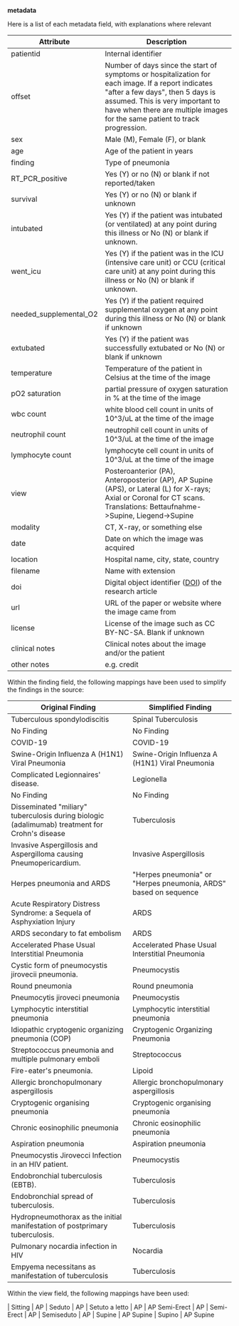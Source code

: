 **metadata**

Here is a list of each metadata field, with explanations where relevant

| Attribute | Description |
|------|-----|
| patientid | Internal identifier |
| offset | Number of days since the start of symptoms or hospitalization for each image. If a report indicates "after a few days", then 5 days is assumed. This is very important to have when there are multiple images for the same patient to track progression. |
| sex | Male (M), Female (F), or blank |
| age | Age of the patient in years |
| finding | Type of pneumonia |
| RT_PCR_positive | Yes (Y) or no (N) or blank if not reported/taken |
| survival | Yes (Y) or no (N) or blank if unknown|
| intubated | Yes (Y) if the patient was intubated (or ventilated) at any point during this illness or No (N) or blank if unknown. |
| went_icu | Yes (Y) if the patient was in the ICU (intensive care unit) or CCU (critical care unit) at any point during this illness or No (N) or blank if unknown.|
| needed_supplemental_O2 | Yes (Y) if the patient required supplemental oxygen at any point during this illness or No (N) or blank if unknown |
| extubated | Yes (Y) if the patient was successfully extubated or No (N) or blank if unknown |
| temperature | Temperature of the patient in Celsius at the time of the image|
| pO2 saturation | partial pressure of oxygen saturation in % at the time of the image |
| wbc count | white blood cell count in units of 10^3/uL at the time of the image |
| neutrophil count | neutrophil cell count in units of 10^3/uL at the time of the image |
| lymphocyte count | lymphocyte cell count in units of 10^3/uL at the time of the image |
| view | Posteroanterior (PA), Anteroposterior (AP), AP Supine (APS), or Lateral (L) for X-rays; Axial or Coronal for CT scans. Translations: Bettaufnahme->Supine, Liegend->Supine|
| modality | CT, X-ray, or something else |
| date | Date on which the image was acquired |
| location | Hospital name, city, state, country |
| filename | Name with extension |
| doi | Digital object identifier ([DOI](https://en.wikipedia.org/wiki/Digital_object_identifier)) of the research article |
| url | URL of the paper or website where the image came from |
| license | License of the image such as CC BY-NC-SA. Blank if unknown |
| clinical notes | Clinical notes about the image and/or the patient |
| other notes | e.g. credit |

Within the finding field, the following mappings have been used to simplify the findings in the source:

|       Original Finding        |       Simplified Finding      |
|       ------------------      |       -------------------     |
| Tuberculous spondylodiscitis | Spinal Tuberculosis |
| No Finding | No Finding |
| COVID-19 | COVID-19 |
| Swine-Origin Influenza A (H1N1) Viral Pneumonia | Swine-Origin Influenza A (H1N1) Viral Pneumonia |
| Complicated Legionnaires' disease. | Legionella |
| No Finding | No Finding |
| Disseminated "miliary" tuberculosis during biologic (adalimumab) treatment for Crohn's disease | Tuberculosis |
| Invasive Aspergillosis and Aspergilloma causing Pneumopericardium. | Invasive Aspergillosis |
| Herpes pneumonia and ARDS | "Herpes pneumonia" or "Herpes pneumonia, ARDS" based on sequence
| Acute Respiratory Distress Syndrome: a Sequela of Asphyxiation Injury | ARDS |
| ARDS secondary to fat embolism | ARDS |
| Accelerated Phase Usual Interstitial Pneumonia | Accelerated Phase Usual Interstitial Pneumonia |
| Cystic form of pneumocystis jirovecii pneumonia. | Pneumocystis |
| Round pneumonia | Round pneumonia |
| Pneumocytis jiroveci pneumonia | Pneumocystis |
| Lymphocytic interstitial pneumonia | Lymphocytic interstitial pneumonia |
| Idiopathic cryptogenic organizing pneumonia (COP) | Cryptogenic Organizing Pneumonia |
| Streptococcus pneumonia and multiple pulmonary emboli | Streptococcus |
| Fire-eater's pneumonia. | Lipoid |
| Allergic bronchopulmonary aspergillosis | Allergic bronchopulmonary aspergillosis |
| Cryptogenic organising pneumonia | Cryptogenic organising pneumonia |
| Chronic eosinophilic pneumonia | Chronic eosinophilic pneumonia |
| Aspiration pneumonia | Aspiration pneumonia |
| Pneumocystis Jirovecci Infection in an HIV patient. | Pneumocystis |
| Endobronchial tuberculosis (EBTB). | Tuberculosis |
| Endobronchial spread of tuberculosis. | Tuberculosis |
| Hydropneumothorax as the initial manifestation of postprimary tuberculosis. | Tuberculosis |
| Pulmonary nocardia infection in HIV | Nocardia |
| Empyema necessitans as manifestation of tuberculosis | Tuberculosis |

Within the view field, the following mappings have been used:

| Sitting | AP
| Seduto | AP
| Setuto a letto | AP
| AP Semi-Erect | AP
| Semi-Erect | AP
| Semiseduto | AP
| Supine | AP Supine
| Supino | AP Supine
